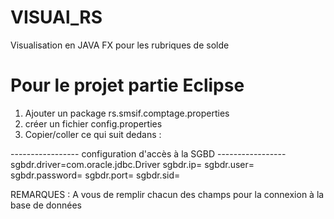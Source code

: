 # VISUAl_RS
Visualisation en JAVA FX pour les rubriques de solde


# Pour le projet partie Eclipse

1. Ajouter un package rs.smsif.comptage.properties
2. créer un fichier config.properties
3. Copier/coller ce qui suit dedans :

----------------- configuration d'accès à la SGBD -----------------
sgbdr.driver=com.oracle.jdbc.Driver
sgbdr.ip=
sgbdr.user=
sgbdr.password=
sgbdr.port=
sgbdr.sid=

REMARQUES : A vous de remplir chacun des champs pour la connexion à la base de données

